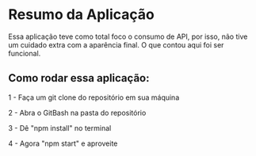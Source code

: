 # Resumo da Aplicação

Essa aplicação teve como total foco o consumo de API, por isso, não tive um cuidado extra com a aparência final. O que contou aqui foi ser funcional.

## Como rodar essa aplicação:

1 - Faça um git clone do repositório em sua máquina

2 - Abra o GitBash na pasta do repositório

3 - Dê "npm install" no terminal

4 - Agora "npm start" e aproveite

